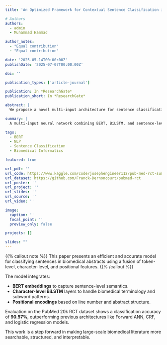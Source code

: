 ```yaml
---
title: 'An Optimized Framework for Contextual Sentence Classification in Biomedical Abstracts'

# Authors
authors:
  - admin
  - Muhammad Hammad

author_notes:
  - "Equal contribution"
  - "Equal contribution"

date: '2025-05-14T00:00:00Z'
publishDate: '2025-07-07T00:00:00Z'

doi: ''

publication_types: ['article-journal']

publication: In *ResearchGate*
publication_short: In *ResearchGate*

abstract: |
  We propose a novel multi-input architecture for sentence classification of biomedical abstracts. By combining BERT-based contextual embeddings, character-level BiLSTM processing, and structural features like sentence position within an abstract, our model achieves 90.57% accuracy on the PubMed 20k RCT dataset. The architecture balances performance with computational efficiency and is well-suited for low-resource environments.

summary: |
  A multi-input neural network combining BERT, BiLSTM, and sentence-level positional features for medical abstract classification.

tags:
  - BERT
  - NLP
  - Sentence Classification
  - Biomedical Informatics

featured: true

url_pdf: ''
url_code: https://www.kaggle.com/code/josephengineer112/pub-med-rct-summary-nlp-ann
url_dataset: https://github.com/Franck-Dernoncourt/pubmed-rct
url_poster: ''
url_project: ''
url_slides: ''
url_source: ''
url_video: ''

image:
  caption: ''
  focal_point: ''
  preview_only: false

projects: []

slides: ""
---
```


{{% callout note %}}
This paper presents an efficient and accurate model for classifying sentences in biomedical abstracts using a fusion of token-level, character-level, and positional features.
{{% /callout %}}

The model integrates:
- **BERT embeddings** to capture sentence-level semantics.
- **Character-level BiLSTM** layers to handle biomedical terminology and subword patterns.
- **Positional encodings** based on line number and abstract structure.

Evaluation on the PubMed 20k RCT dataset shows a classification accuracy of **90.57%**, outperforming previous architectures like Forward ANN, CRF, and logistic regression models.

This work is a step forward in making large-scale biomedical literature more searchable, structured, and interpretable.